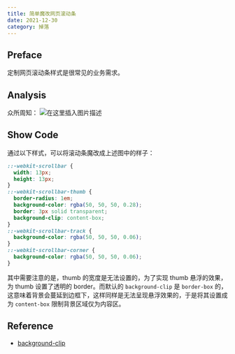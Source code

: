```yaml
---
title: 简单魔改网页滚动条
date: 2021-12-30
category: 掉落
---
```


## Preface

定制网页滚动条样式是很常见的业务需求。

## Analysis

众所周知：
![在这里插入图片描述](https://img-blog.csdnimg.cn/9a46e911c3b34e2a87eeb886104bc41e.png?x-oss-process=image/watermark,type_d3F5LXplbmhlaQ,shadow_50,text_Q1NETiBA6Zm25riF56eL,size_20,color_FFFFFF,t_70,g_se,x_16)

## Show Code

通过以下样式，可以将滚动条魔改成上述图中的样子：

```css
::-webkit-scrollbar {
  width: 13px;
  height: 13px;
}
::-webkit-scrollbar-thumb {
  border-radius: 1em;
  background-color: rgba(50, 50, 50, 0.28);
  border: 3px solid transparent;
  background-clip: content-box;
}
::-webkit-scrollbar-track {
  background-color: rgba(50, 50, 50, 0.06);
}
::-webkit-scrollbar-corner {
  background-color: rgba(50, 50, 50, 0.06);
}
```

其中需要注意的是，thumb 的宽度是无法设置的，为了实现 thumb 悬浮的效果，为 thumb 设置了透明的 border。而默认的 `background-clip` 是 `border-box` 的，这意味着背景会蔓延到边框下，这样同样是无法呈现悬浮效果的，于是将其设置成为 `content-box` 限制背景区域仅为内容区。

## Reference

- [background-clip](https://developer.mozilla.org/zh-CN/docs/Web/CSS/background-clip)
